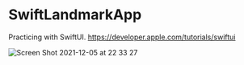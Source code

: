 # SwiftLandmarkApp
Practicing with SwiftUI. https://developer.apple.com/tutorials/swiftui



![Screen Shot 2021-12-05 at 22 33 27](https://user-images.githubusercontent.com/22038798/144760890-63db4143-7717-42dc-9442-f0f0231f6885.png)
